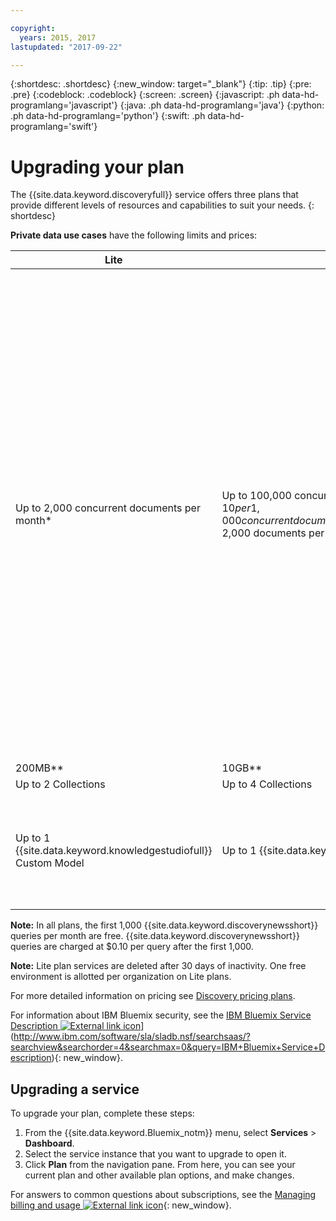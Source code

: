 ```yaml
---

copyright:
  years: 2015, 2017
lastupdated: "2017-09-22"

---
```


{:shortdesc: .shortdesc}
{:new_window: target="_blank"}
{:tip: .tip}
{:pre: .pre}
{:codeblock: .codeblock}
{:screen: .screen}
{:javascript: .ph data-hd-programlang='javascript'}
{:java: .ph data-hd-programlang='java'}
{:python: .ph data-hd-programlang='python'}
{:swift: .ph data-hd-programlang='swift'}

# Upgrading your plan

The {{site.data.keyword.discoveryfull}} service offers three plans that provide different levels of resources and capabilities to suit your needs.
{: shortdesc}

**Private data use cases** have the following limits and prices:

| Lite                     |  Standard         | Advanced          |  Premium          |
|--------------------------|-------------------|-------------------|-------------------|
| Up to 2,000 concurrent documents per month\*   |Up to 100,000 concurrent documents per month\*<br/> $10 per 1,000 concurrent documents per month ($0.0139USD/1000Doc/Hr)\*\*\*<br/> 2,000 documents per month free\*\*\*\*  | **Reserved environment**</br> $1,000/month base rate<br/> Up to 1,000,000 documents per month\*<br/> $5 per 1,000 concurrent documents per month ($0.00694 USD/1000Doc/Hr)\*\*\*<br/> 100,000 documents per month included\*\*\*\*</br> For larger environments, contact [Sales ![External link icon](../../icons/launch-glyph.svg "External link icon")](https://www.ibm.com/marketing/iwm/dre/signup?source=MAIL-watson){: new_window}.| **Premium Plans** offer developers and organizations a single tenant instance of one or more Watson services for better isolation and security. These plans offer compute-level isolation on the existing shared platform, as well as end-to-end encrypted data while in transit and at rest. For more information, or to purchase a premium plan, contact [Sales ![External link icon](../../icons/launch-glyph.svg "External link icon")](https://ibm.biz/contact-wdc-premium){: new_window} |
| 200MB\*\*                  |10GB\*\*  | 80GB\*\* |-
| Up to 2 Collections      |Up to 4 Collections | Up to 100 Collections| - |
| Up to 1 {{site.data.keyword.knowledgestudiofull}} Custom Model     |Up to 1 {{site.data.keyword.knowledgestudioshort}} Custom Model | Unlimited {{site.data.keyword.knowledgestudioshort}} Custom Models<br/>1 {{site.data.keyword.knowledgestudioshort}} Custom Model included <br/>Additional $800 per {{site.data.keyword.knowledgestudioshort}} model per month| - |

**Note:** In all plans, the first 1,000 {{site.data.keyword.discoverynewsshort}} queries per month are free. {{site.data.keyword.discoverynewsshort}} queries are charged at $0.10 per query after the first 1,000.

**Note:** Lite plan services are deleted after 30 days of inactivity. One free environment is allotted per organization on Lite plans.

For more detailed information on pricing see [Discovery pricing plans](/docs/services/discovery/pricing-details.html).

For information about IBM Bluemix security, see the [IBM Bluemix Service Description ![External link icon](../../icons/launch-glyph.svg "External link icon")](../../icons/launch-glyph.svg "External link icon")](http://www.ibm.com/software/sla/sladb.nsf/searchsaas/?searchview&searchorder=4&searchmax=0&query=IBM+Bluemix+Service+Description){: new_window}.

## Upgrading a service

To upgrade your plan, complete these steps:

1.  From the {{site.data.keyword.Bluemix_notm}} menu, select **Services** > **Dashboard**.
1.  Select the service instance that you want to upgrade to open it.
1.  Click **Plan** from the navigation pane.
   From here, you can see your current plan and other available plan options, and make changes.

For answers to common questions about subscriptions, see the [Managing billing and usage ![External link icon](../../icons/launch-glyph.svg "External link icon")](/docs/pricing/index.html){: new_window}.
